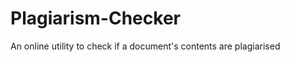 Plagiarism-Checker
==================

An online utility to check if a document's contents are plagiarised
